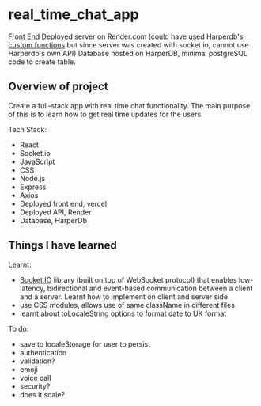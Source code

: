 # real_time_chat_app

[Front End](https://real-time-chat-app-sc.vercel.app)
Deployed server on Render.com (could have used Harperdb's [custom functions](https://harperdb.io/docs/custom-functions/) but since server was created with socket.io, cannot use Harperdb's own API)
Database hosted on HarperDB, minimal postgreSQL code to create table.

## Overview of project

Create a full-stack app with real time chat functionality. The main purpose of this is to learn how to get real time updates for the users.

Tech Stack:

- React
- Socket.io
- JavaScript
- CSS
- Node.js
- Express
- Axios
- Deployed front end, vercel
- Deployed API, Render
- Database, HarperDb

## Things I have learned

Learnt:

- [Socket.IO](https://socket.io/) library (built on top of WebSocket protocol) that enables low-latency, bidirectional and event-based communication between a client and a server. Learnt how to implement on client and server side
- use CSS modules, allows use of same className in different files
- learnt about toLocaleString options to format date to UK format

To do:

- save to localeStorage for user to persist
- authentication
- validation?
- emoji
- voice call
- security?
- does it scale?
